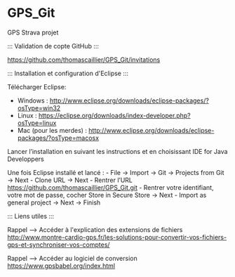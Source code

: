 # GPS_Git
GPS Strava projet

::: Validation de copte GitHub :::

https://github.com/thomascaillier/GPS_Git/invitations

::: Installation et configuration d'Eclipse :::

Télécharger Eclipse:
- Windows : http://www.eclipse.org/downloads/eclipse-packages/?osType=win32
- Linux : https://eclipse.org/downloads/index-developer.php?osType=linux
- Mac (pour les merdes) : http://www.eclipse.org/downloads/eclipse-packages/?osType=macosx

Lancer l’installation en suivant les instructions et en choisissant IDE for Java Developpers

Une fois Eclipse installé et lancé :
	- File -> Import -> Git -> Projects from Git -> Next
	- Clone URL -> Next
	- Rentrer l’URL https://github.com/thomascaillier/GPS_Git.git
	- Rentrer votre identifiant, votre mot de passe, cocher Store in Secure Store -> Next
	- Import as general project -> Next -> Finish 

::: Liens utiles :::

Rappel --> Accéder à l'explication des extensions de fichiers
http://www.montre-cardio-gps.fr/les-solutions-pour-convertir-vos-fichiers-gps-et-synchroniser-vos-comptes/

Rappel --> Accéder au logiciel de conversion
https://www.gpsbabel.org/index.html